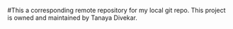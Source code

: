#This a corresponding remote repository for my local git repo.
This project is owned and maintained by Tanaya Divekar.
